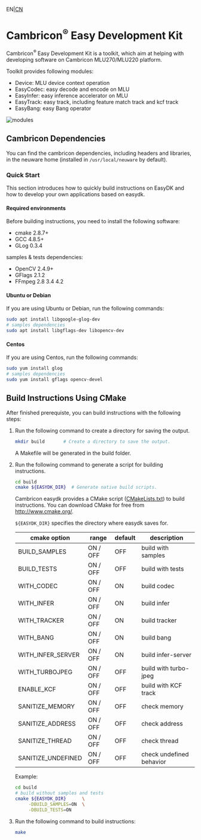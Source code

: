 EN|[CN](README_cn.md)

# Cambricon<sup>®</sup> Easy Development Kit

Cambricon<sup>®</sup> Easy Development Kit is a toolkit, which aim at helping with developing software on Cambricon MLU270/MLU220 platform.

Toolkit provides following modules:
- Device: MLU device context operation
- EasyCodec: easy decode and encode on MLU
- EasyInfer: easy inference accelerator on MLU
- EasyTrack: easy track, including feature match track and kcf track
- EasyBang: easy Bang operator

![modules](docs/source/images/software_stack.png)

## **Cambricon Dependencies** ##

You can find the cambricon dependencies, including headers and libraries, in the neuware home (installed in `/usr/local/neuware` by default).

### Quick Start ###

This section introduces how to quickly build instructions on EasyDK and how to develop your own applications based on easydk.

#### **Required environments** ####

Before building instructions, you need to install the following software:

- cmake  2.8.7+
- GCC    4.8.5+
- GLog   0.3.4

samples & tests dependencies:

- OpenCV 2.4.9+
- GFlags 2.1.2
- FFmpeg 2.8 3.4 4.2

#### Ubuntu or Debian ####

If you are using Ubuntu or Debian, run the following commands:

   ```bash
   sudo apt install libgoogle-glog-dev
   # samples dependencies
   sudo apt install libgflags-dev libopencv-dev
   ```

#### Centos ####

If you are using Centos, run the following commands:

   ```bash
   sudo yum install glog
   # samples dependencies
   sudo yum install gflags opencv-devel
   ```

## Build Instructions Using CMake ##

After finished prerequiste, you can build instructions with the following steps:

1. Run the following command to create a directory for saving the output.

   ```bash
   mkdir build       # Create a directory to save the output.
   ```

   A Makefile will be generated in the build folder.

2. Run the following command to generate a script for building instructions.

   ```bash
   cd build
   cmake ${EASYDK_DIR}  # Generate native build scripts.
   ```

   Cambricon easydk provides a CMake script ([CMakeLists.txt](CMakeLists.txt)) to build instructions. You can download CMake for free from <http://www.cmake.org/>.

   `${EASYDK_DIR}` specifies the directory where easydk saves for.

   | cmake option       | range           | default | description              |
   | ------------------ | --------------- | ------- | ------------------------ |
   | BUILD_SAMPLES      | ON / OFF        | OFF     | build with samples       |
   | BUILD_TESTS        | ON / OFF        | OFF     | build with tests         |
   | WITH_CODEC         | ON / OFF        | ON      | build codec              |
   | WITH_INFER         | ON / OFF        | ON      | build infer              |
   | WITH_TRACKER       | ON / OFF        | ON      | build tracker            |
   | WITH_BANG          | ON / OFF        | ON      | build bang               |
   | WITH_INFER_SERVER  | ON / OFF        | ON      | build infer-server       |
   | WITH_TURBOJPEG     | ON / OFF        | OFF     | build with turbo-jpeg    |
   | ENABLE_KCF         | ON / OFF        | OFF     | build with KCF track     |
   | SANITIZE_MEMORY    | ON / OFF        | OFF     | check memory             |
   | SANITIZE_ADDRESS   | ON / OFF        | OFF     | check address            |
   | SANITIZE_THREAD    | ON / OFF        | OFF     | check thread             |
   | SANITIZE_UNDEFINED | ON / OFF        | OFF     | check undefined behavior |

   Example:

   ```bash
   cd build
   # build without samples and tests
   cmake ${EASYDK_DIR}      \
        -DBUILD_SAMPLES=ON  \
        -DBUILD_TESTS=ON
   ```

3. Run the following command to build instructions:

   ```bash
   make
   ```

